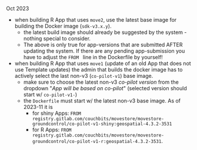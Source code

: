 Oct 2023

- when building R App that uses `move2`, use the latest base image for building the Docker image (`sdk-v3.x.y`).
    - the latest build image should already be suggested by the system - nothing special to consider. 
    - The above is only true for app-versions that are submitted AFTER updating the system. If there are any pending app-submission you have to adjust the `FROM ` line in the Dockerfile by yourself!
- when building R App that uses `move1` (update of an old App that does not use Template updates) the admin that builds the docker image has to actively select the last non-v3 (`co-pilot-v1`) base image.
    - make sure to choose the latest non-v3 _co-pilot version_ from the dropdown "_App will be based on co-pilot_" (selected version should start w/ `co-pilot-v1-`)
    - the `Dockerfile` must start w/ the latest non-v3 base image. As of 2023-11 it is 
        - for shiny Apps: `FROM registry.gitlab.com/couchbits/movestore/movestore-groundcontrol/co-pilot-v1-shiny:geospatial-4.3.2-3531` 
        - for R Apps: `FROM registry.gitlab.com/couchbits/movestore/movestore-groundcontrol/co-pilot-v1-r:geospatial-4.3.2-3531`.